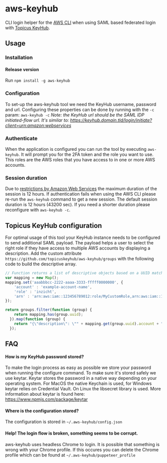 # aws-keyhub
CLI login helper for the [AWS CLI](https://aws.amazon.com/cli/) when using SAML based federated login with [Topicus KeyHub](https://www.topicus-keyhub.com).

## Usage

### Installation

#### Release version
Run `npm install -g aws-keyhub`

### Configuration
To set-up the aws-keyhub tool we need the KeyHub username, password and url. Configuring these properties can be done by running with the `-c` param: `aws-keyhub -c`
*Note: the KeyHub url should be the SAML IDP initiated-flow url. It's similar to: https://keyhub.domain.tld/login/initiate?client=urn:amazon:webservices*

### Authenticate
When the application is configured you can run the tool by executing `aws-keyhub`.
It will prompt you for the 2FA token and the role you want to use. This roles are the AWS roles that you have access to in one or more AWS accounts.

### Session duration
Due to [restrictions by Amazon Web Services](https://docs.aws.amazon.com/STS/latest/APIReference/API_AssumeRoleWithSAML.html) the maximum duration of the session is 12 hours. If authentication fails when using the AWS CLI please re-run the `aws-keyhub` command to get a new session. The default session duration is 12 hours (43200 sec). If you need a shorter duration please reconfigure with `aws-keyhub -c`.

## Topicus KeyHub configuration
For optimal usage of this tool your KeyHub instance needs to be configured to send additional SAML payload. The payload helps a user to select the right role if they have access to multiple AWS accounts by displaying a description. Add the custom attribute ```https://github.com/topicuskeyhub/aws-keyhub/groups``` with the following code to build the descriptive array.

```javascript
// Function returns a list of descriptive objects based on a UUID match
var mapping = new Map();
mapping.set('aaabbbcc-2222-aaaa-3333-fffff0000000', {
    'account' : 'example-account-name',
    'role' : 'inzicht',
    'arn' : 'arn:aws:iam::123456789012:role/MyCustomRole,arn:aws:iam::123456789012:saml-provider/keyhub'
});

return groups.filter(function (group) {
    return mapping.has(group.uuid);
  }).map(function (group) {
    return "{\"description\": \"" + mapping.get(group.uuid).account + " - " + mapping.get(group.uuid).role + "\", \"arn\": \"" + mapping.get(group.uuid).arn + "\"}";
  });
```

## FAQ
#### How is my KeyHub password stored?
To make the login process as easy as possible we store your password when running the configure command. To make sure it's stored safely we use keytar. Keytar stores the password in a native way depending on your operating system. For MacOS the native Keychain is used, for Windows keytar relies on Credential Vault. On Linux the libsecret library is used. More information about keytar is found here: https://www.npmjs.com/package/keytar

#### Where is the configuration stored?
The configuration is stored in ```~/.aws-keyhub/config.json```

#### Help! The login flow is broken, something seems to be corrupt.
aws-keyhub uses headless Chrome to login. It is possible that something is wrong with your Chrome profile. If this occures you can delete the Chrome profile which can be found at ```~/.aws-keyhub/puppeteer_profile```
